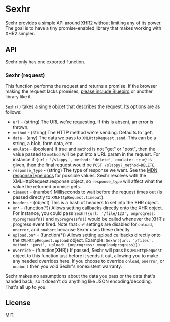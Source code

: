 # Sexhr

Sexhr provides a simple API around XHR2 without limiting any of its power. The
goal is to have a tiny promise-enabled library that makes working with XHR2
simpler.

## API

Sexhr only has one exported function.

### Sexhr (request)

This function performs the request and returns a promise. If the browser making
the request lacks promises, [please include Bluebird](https://github.com/petkaantonov/bluebird)
or another library like it.

`Sexhr()` takes a single objcet that describes the request. Its options are as
follows:

- `url` - (string) The URL we're requesting. If this is absent, an error is thrown.
- `method` - (string) The HTTP method we're sending. Defaults to 'get'.
- `data` - (any) The data we pass to `XMLHttpRequest.send`. This can be a string,
a blob, form data, etc.
- `emulate` - (boolean) If true and `method` is not "get" or "post", then the
value passed to `method` will be put into a URL param in the request. For instance
if `{url: '/slappy', method: 'delete', emulate: true}` is given, then the final
request would be `POST /slappy?_method=DELETE`.
- `response_type` - (string) The type of response we want. See the
[MDN responseType docs](https://developer.mozilla.org/en-US/docs/Web/API/XMLHttpRequest#xmlhttprequest-responsetype)
for possible values. Sexhr resolves with the XMLHttpRequest.response object, so
`response_type` will affect what the value the returned promise gets.
- `timeout` - (number) Milliseconds to wait before the request times out (is
passed directly to `XMLHttpRequest.timeout`).
- `headers` - (object) This is a hash of headers to set into the XHR object.
- `on*` - (function(\*)) Allows setting callbacks directly onto the XHR object. For
instance, you could pass `Sexhr({url: '/file/123', onprogress: myprogressfn})`
and `myprogressfn()` would be called whenever the XHR's progress event fired.
Note that `on*` settings are disabled for `onload`, `onerror`, and `onabort`
because Sexhr uses these directly.
- `upload.on*` - (function(\*)) Allows setting upload callbacks directly onto the
`XMLHttpRequest.upload` object. Example:
`Sexhr({url: '/files', method: 'post', upload: {onprogress: myuploadprogress}})`
- `override` - (function(XHR)) If passed, Sexhr will pass its `XMLHttpRequest`
object to this function just before it sends it out, allowing you to make any
needed overrides here. If you choose to override `onload`, `onerror`, or
`onabort` then you void Sexhr's nonexistent warranty.

Sexhr makes no assumptions about the data you pass or the data that's handed
back, so it doesn't do anything like JSON encoding/decoding. That's all up to
you.

## License

MIT.

